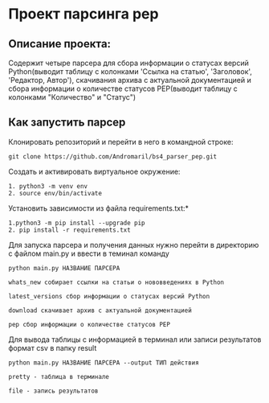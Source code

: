 # Проект парсинга pep
<h2>Описание проекта:</h2>

Содержит четыре парсера для сбора информации о статусах версий Python(выводит таблицу с колонками 'Ссылка на статью', 'Заголовок', 'Редактор, Автор'), скачивания архива с актуальной документацией и сбора информации о количестве статусов PEP(выводит таблицу с колонками "Количество" и "Статус")

<h2>Как запустить парсер</h2>

Клонировать репозиторий и перейти в него в командной строке:

```
git clone https://github.com/Andromaril/bs4_parser_pep.git
```

Cоздать и активировать виртуальное окружение:

```
1. python3 -m venv env
2. source env/bin/activate
```

Установить зависимости из файла requirements.txt:*

```
1.python3 -m pip install --upgrade pip
2. pip install -r requirements.txt
```

Для запуска парсера и получения данных нужно перейти в директорию с файлом main.py и ввести в теминал команду

```
python main.py НАЗВАНИЕ ПАРСЕРА

whats_new собирает ссылки на статьи о нововведениях в Python

latest_versions cбор информации о статусах версий Python

download скачивает архив с актуальной документацией

pep сбор информации о количестве статусов PEP 
```

Для вывода таблицы с информацией в терминал или записи результатов формат csv в папку result 

```
python main.py НАЗВАНИЕ ПАРСЕРА --output ТИП действия

pretty - таблица в терминале

file - запись результатов
```

